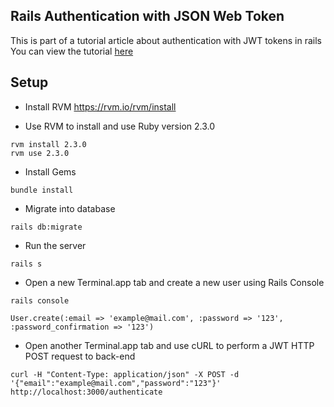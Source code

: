 ## Rails Authentication with JSON Web Token


This is part of a tutorial article about authentication with JWT tokens in rails
You can view the tutorial [here](http://tutorials.pluralsight.com/ruby-ruby-on-rails/token-based-authentication-with-ruby-on-rails-5-api)

## Setup

* Install RVM https://rvm.io/rvm/install

* Use RVM to install and use Ruby version 2.3.0

```
rvm install 2.3.0
rvm use 2.3.0
```

* Install Gems

```
bundle install
```

* Migrate into database

```
rails db:migrate
```

* Run the server

```
rails s
```

* Open a new Terminal.app tab and create a new user using Rails Console

```
rails console

User.create(:email => 'example@mail.com', :password => '123', :password_confirmation => '123')
```

* Open another Terminal.app tab and use cURL to perform a JWT HTTP POST request to back-end

```
curl -H "Content-Type: application/json" -X POST -d '{"email":"example@mail.com","password":"123"}' http://localhost:3000/authenticate
```
